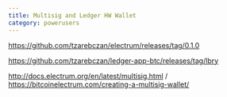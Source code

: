 ```yaml
---
title: Multisig and Ledger HW Wallet
category: powerusers
---
```


https://github.com/tzarebczan/electrum/releases/tag/0.1.0

https://github.com/tzarebczan/ledger-app-btc/releases/tag/lbry

http://docs.electrum.org/en/latest/multisig.html / https://bitcoinelectrum.com/creating-a-multisig-wallet/
